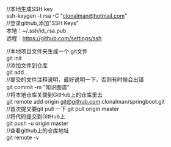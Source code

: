 ﻿//本地生成SSH key  
ssh-keygen -t rsa -C "clonalman@hotmail.com"  
//登录github,添加"SSH Keys"  
本地：~/.ssh/id_rsa.pub  
远程：https://github.com/settings/ssh  

//本地项目文件夹生成一个.git文件  
git init  
//添加文件到仓库  
git add .  
//提交的文件注释说明，最好说明一下，否则有时候会出错  
git commit -m "知识图谱"  
//将本地仓库关联到GitHub上的仓库里去  
git remote add origin git@github.com:clonalman/springboot.git  
//首次提交要git pull 一下 
git pull origin master  
//将代码提交到GitHub上  
git push -u origin master  
//查看github上的仓库地址  
git remote -v  





